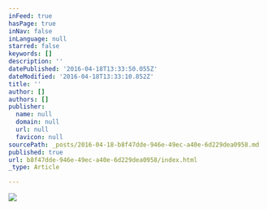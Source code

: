 ```yaml
---
inFeed: true
hasPage: true
inNav: false
inLanguage: null
starred: false
keywords: []
description: ''
datePublished: '2016-04-18T13:33:50.055Z'
dateModified: '2016-04-18T13:33:10.852Z'
title: ''
author: []
authors: []
publisher:
  name: null
  domain: null
  url: null
  favicon: null
sourcePath: _posts/2016-04-18-b8f47dde-946e-49ec-a40e-6d229dea0958.md
published: true
url: b8f47dde-946e-49ec-a40e-6d229dea0958/index.html
_type: Article

---
```

![](https://the-grid-user-content.s3-us-west-2.amazonaws.com/e67a97d4-cfdb-4baf-af21-9599bf071df3.jpg)